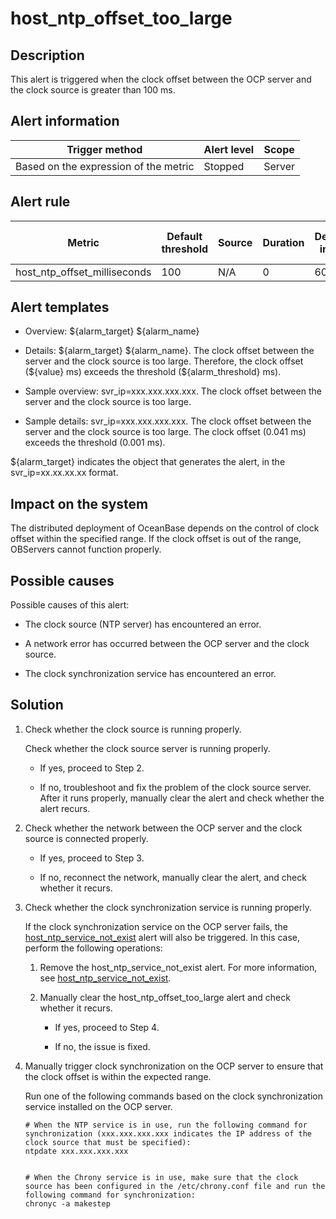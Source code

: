 host_ntp_offset_too_large
==============================================



Description
--------------------------------

This alert is triggered when the clock offset between the OCP server and the clock source is greater than 100 ms.

**Alert information**
------------------------------------------



|            Trigger method             | Alert level | Scope  |
|---------------------------------------|-------------|--------|
| Based on the expression of the metric | Stopped     | Server |



**Alert rule**
-----------------------------------



|            Metric            | Default threshold | Source | Duration | Detection interval | Time before clearance |
|------------------------------|-------------------|--------|----------|--------------------|-----------------------|
| host_ntp_offset_milliseconds | 100               | N/A    | 0        | 60s                | 5 min                 |



Alert templates
------------------------------------

* Overview: \${alarm_target} ${alarm_name}



* Details: \${alarm_target} \${alarm_name}. The clock offset between the server and the clock source is too large. Therefore, the clock offset (\${value} ms) exceeds the threshold (${alarm_threshold} ms).



* Sample overview: svr_ip=xxx.xxx.xxx.xxx. The clock offset between the server and the clock source is too large.



* Sample details: svr_ip=xxx.xxx.xxx.xxx. The clock offset between the server and the clock source is too large. The clock offset (0.041 ms) exceeds the threshold (0.001 ms).






${alarm_target} indicates the object that generates the alert, in the svr_ip=xx.xx.xx.xx format.

Impact on the system
-----------------------------------------

The distributed deployment of OceanBase depends on the control of clock offset within the specified range. If the clock offset is out of the range, OBServers cannot function properly.

Possible causes
------------------------------------

Possible causes of this alert:

* The clock source (NTP server) has encountered an error.



* A network error has occurred between the OCP server and the clock source.



* The clock synchronization service has encountered an error.






Solution
-----------------------------

1. Check whether the clock source is running properly.

   Check whether the clock source server is running properly.
   * If yes, proceed to Step 2.



   * If no, troubleshoot and fix the problem of the clock source server. After it runs properly, manually clear the alert and check whether the alert recurs.






2. Check whether the network between the OCP server and the clock source is connected properly.

   * If yes, proceed to Step 3.



   * If no, reconnect the network, manually clear the alert, and check whether it recurs.






3. Check whether the clock synchronization service is running properly.

   If the clock synchronization service on the OCP server fails, the [host_ntp_service_not_exist](../300.application-alert/1600.the-host_ntp_service_not_exist-server-clock-synchronization-service-does-not-exist.md) alert will also be triggered. In this case, perform the following operations:
   1. Remove the host_ntp_service_not_exist alert. For more information, see [host_ntp_service_not_exist](../300.application-alert/1600.the-host_ntp_service_not_exist-server-clock-synchronization-service-does-not-exist.md).



   2. Manually clear the host_ntp_offset_too_large alert and check whether it recurs.

      * If yes, proceed to Step 4.



      * If no, the issue is fixed.









4. Manually trigger clock synchronization on the OCP server to ensure that the clock offset is within the expected range.

   Run one of the following commands based on the clock synchronization service installed on the OCP server.

   ```shell
   # When the NTP service is in use, run the following command for synchronization (xxx.xxx.xxx.xxx indicates the IP address of the clock source that must be specified):
   ntpdate xxx.xxx.xxx.xxx


   # When the Chrony service is in use, make sure that the clock source has been configured in the /etc/chrony.conf file and run the following command for synchronization:
   chronyc -a makestep
   ```






